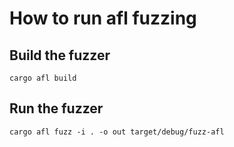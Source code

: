 # How to run afl fuzzing

## Build the fuzzer

```
cargo afl build
```

## Run the fuzzer

```
cargo afl fuzz -i . -o out target/debug/fuzz-afl
```
